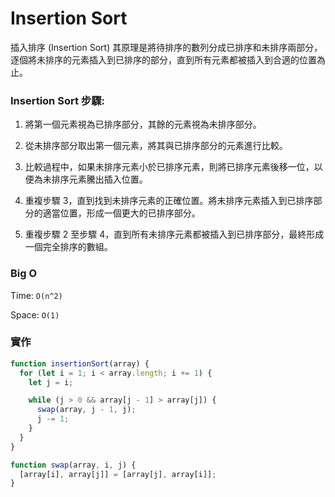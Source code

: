 # Insertion Sort

插入排序 (Insertion Sort) 其原理是將待排序的數列分成已排序和未排序兩部分，逐個將未排序的元素插入到已排序的部分，直到所有元素都被插入到合適的位置為止。

### Insertion Sort 步驟:

1. 將第一個元素視為已排序部分，其餘的元素視為未排序部分。

2. 從未排序部分取出第一個元素，將其與已排序部分的元素進行比較。

3. 比較過程中，如果未排序元素小於已排序元素，則將已排序元素後移一位，以便為未排序元素騰出插入位置。

4. 重複步驟 3，直到找到未排序元素的正確位置。將未排序元素插入到已排序部分的適當位置，形成一個更大的已排序部分。

5. 重複步驟 2 至步驟 4，直到所有未排序元素都被插入到已排序部分，最終形成一個完全排序的數組。

### Big O

Time: `O(n^2)`

Space: `O(1)`

### 實作

```jsx
function insertionSort(array) {
  for (let i = 1; i < array.length; i += 1) {
    let j = i;

    while (j > 0 && array[j - 1] > array[j]) {
      swap(array, j - 1, j);
      j -= 1;
    }
  }
}

function swap(array, i, j) {
  [array[i], array[j]] = [array[j], array[i]];
}
```
